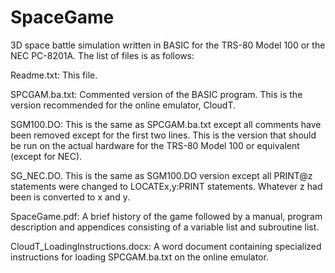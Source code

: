 # SpaceGame
3D space battle simulation written in BASIC for the TRS-80 Model 100 or the NEC PC-8201A.
The list of files is as follows:

Readme.txt:  This file.

SPCGAM.ba.txt:   Commented version of the BASIC program.   This is the version recommended for the online emulator, CloudT.

SGM100.DO:  This is the same as SPCGAM.ba.txt except all comments have been removed except for the first two lines.   This is the version that should be run on the actual hardware for the TRS-80 Model 100 or equivalent (except for NEC).

SG_NEC.DO.  This is the same as SGM100.DO version except all PRINT@z statements were changed to LOCATEx,y:PRINT statements.  Whatever z had been is converted to x and y.

SpaceGame.pdf:  A brief history of the game followed by a manual, program description and appendices consisting of a variable list and subroutine list.

CloudT_LoadingInstructions.docx: A word document containing specialized instructions for loading SPCGAM.ba.txt on the online emulator.
